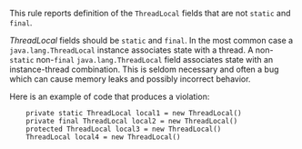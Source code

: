 This rule reports definition of the `ThreadLocal` fields that are not
`static` and `final`.

*ThreadLocal* fields should be `static` and `final`. In the most common
case a `java.lang.ThreadLocal` instance associates state with a thread.
A non-`static` non-`final` `java.lang.ThreadLocal` field associates
state with an instance-thread combination. This is seldom necessary and
often a bug which can cause memory leaks and possibly incorrect
behavior.

Here is an example of code that produces a violation:

``` 
    private static ThreadLocal local1 = new ThreadLocal()
    private final ThreadLocal local2 = new ThreadLocal()
    protected ThreadLocal local3 = new ThreadLocal()
    ThreadLocal local4 = new ThreadLocal()
```
